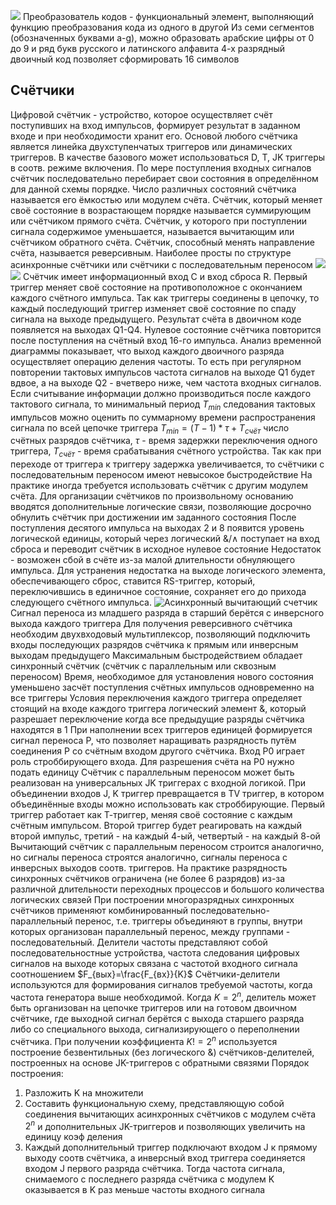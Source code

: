 ![](Pasted%20image%2020240209113630.png)
Преобразователь кодов - функциональный элемент, выполняющий функцию преобразования кода из одного в другой
Из семи сегментов (обозначенных буквами a-g), можно образовать арабские цифры от 0 до 9 и ряд букв русского и латинского алфавита
4-х разрядный двоичный код позволяет сформировать 16 символов
## Счётчики
Цифровой счётчик - устройство, которое осуществляет счёт поступивших на вход импульсов, формирует результат в заданном входе и при необходимости хранит его. Основой любого счётчика является линейка двухступенчатых триггеров или динамических триггеров. В качестве базового может использоваться D, T, JK триггеры в соотв. режиме включения. По мере поступления входных сигналов счётчик последовательно перебирает свои состояния в определённом для данной схемы порядке. Число различных состояний счётчика называется его ёмкостью или модулем счёта. Счётчик, который меняет своё состояние в возрастающем порядке называется суммирующим или счётчиком прямого счёта. Счётчик, у которого при поступлении сигнала содержимое уменьшается, называется вычитающим или счётчиком обратного счёта. Счётчик, способный менять направление счёта, называется реверсивным. Наиболее просты по структуре асинхронные счётчики или счётчики с последовательным переносом
![](Pasted%20image%2020240216095341.png)
![](Pasted%20image%2020240216095714.png)
Счётчик имеет информационный вход C и вход сброса R.
Первый триггер меняет своё состояние на противоположное с окончанием каждого счётного импульса.
Так как триггеры соединены в цепочку, то каждый последующий триггер изменяет своё состояние по спаду сигнала на выходе предыдущего.
Результат счёта в двоичном коде появляется на выходах Q1-Q4. Нулевое состояние счётчика повторится после поступления на счётный вход 16-го импульса. Анализ временной диаграммы показывает, что выход каждого двоичного разряда осуществляет операцию деления частоты. То есть при регулярном повторении тактовых импульсов частота сигналов на выходе Q1 будет вдвое, а на выходе Q2 - вчетверо ниже, чем частота входных сигналов. Если считывание информации должно производиться после каждого тактового сигнала, то минимальный период $T_{min}$ следования тактовых импульсов можно оценить по суммарному времени распространения сигнала по всей цепочке триггера $T_{min}=(T-1)*\tau+T_{счёт}$ число счётных разрядов счётчика, $\tau$ - время задержки переключения одного триггера, $T_{счёт}$ - время срабатывания счётного устройства. Так как при переходе от триггера к триггеру задержка увеличивается, то счётчики с последовательным переносом имеют невысокое быстродействие
На практике иногда требуется использовать счётчик с другим модулем счёта. Для организации счётчиков по произвольному основанию вводятся дополнительные логические связи, позволяющие досрочно обнулить счётчик при достижении им заданного состояния
После поступления десятого импульса на выходах 2 и 8 появится уровень логической единицы, который через логический &/$\land$ поступает на вход сброса и переводит счётчик в исходное нулевое состояние
Недостаток - возможен сбой в счёте из-за малой длительности обнуляющего импульса. Для устранения недостатка на выходе логического элемента, обеспечивающего сброс, ставится RS-триггер, который, переключившись в единичное состояние, сохраняет его до прихода следующего счётного импульса.
![Асинхронный вычитающий счетчик](Pasted%20image%2020240216111404.png)
Сигнал переноса из младшего разряда в старший берётся с инверсного выхода каждого триггера
Для получения реверсивного счётчика необходим двухвходовый мультиплексор, позволяющий подключить входы последующих разрядов счётчика к прямым или инверсным выходам предыдущего
Максимальным быстродействием обладает синхронный счётчик (счётчик с параллельным или сквозным переносом)
Время, необходимое для установления нового состояния уменьшено засчёт поступления счётных импульсов одновременно на все триггеры
Условия переключения каждого триггера определяет стоящий на входе каждого триггера логический элемент &, который разрешает переключение когда все предыдущие разряды счётчика находятся в 1
При наполнении всех триггеров единицей формируется сигнал переноса P, что позволяет наращивать разрядность путём соединения P со счётным входом другого счётчика. Вход P0 играет роль строббирующего входа. Для разрешения счёта на P0 нужно подать единицу
Счётчик с параллельным переносом может быть реализован на универсальных JK триггерах с входной логикой. При объединении входов J, K триггер превращается в TV триггер, в котором объединённые входы можно использовать как строббирующие.
Первый триггер работает как Т-триггер, меняя своё состояние с каждым счётным импульсом. Второй триггер будет реагировать на каждый второй импульс, третий - на каждый 4-ый, четвертый - на каждый 8-ой
Вычитающий счётчик с параллельным переносом строится аналогично, но сигналы переноса строятся аналогично, сигналы переноса с инверсных выходов соотв. триггеров. На практике разрядность синхронных счётчиков ограничена (не более 6 разрядов) из-за различной длительности переходных процессов и большого количества логических связей
При построении многоразрядных синхронных счётчиков применяют комбинированный последовательно-параллельный перенос, т.е. триггеры объединяют в группы, внутри которых организован параллельный перенос, между группами - последовательный.
Делители частоты представляют собой последовательностные устройства, частота следования цифровых сигналов на выходе которых связана с частотой входного сигнала соотношением $F_{вых}=\frac{F_{вх}}{K}$
Счётчики-делители используются для формирования сигналов требуемой частоты, когда частота генератора выше необходимой.
Когда $K=2^{n}$, делитель может быть организован на цепочке триггеров или на готовом двоичном счётчике, где выходной сигнал берётся с выхода старшего разряда либо со специального выхода, сигнализирующего о переполнении счётчика. При получении коэффициента $K!=2^{n}$ используется построение безвентильных (без логического &) счётчиков-делителей, построенных на основе JK-триггеров с обратными связями
Порядок построения:
1. Разложить K на множители
2. Составить функциональную схему, представляющую собой соединения вычитающих асинхронных счётчиков с модулем счёта $2^{n}$ и дополнительных JK-триггеров и позволяющих увеличить на единицу коэф деления
3. Каждый дополнительный триггер подключают входом J к прямому выходу соотв счётчика, а инверсный вход триггера соединяется входом J первого разряда счётчика. Тогда частота сигнала, снимаемого с последнего разряда счётчика с модулем K оказывается в K раз меньше частоты входного сигнала